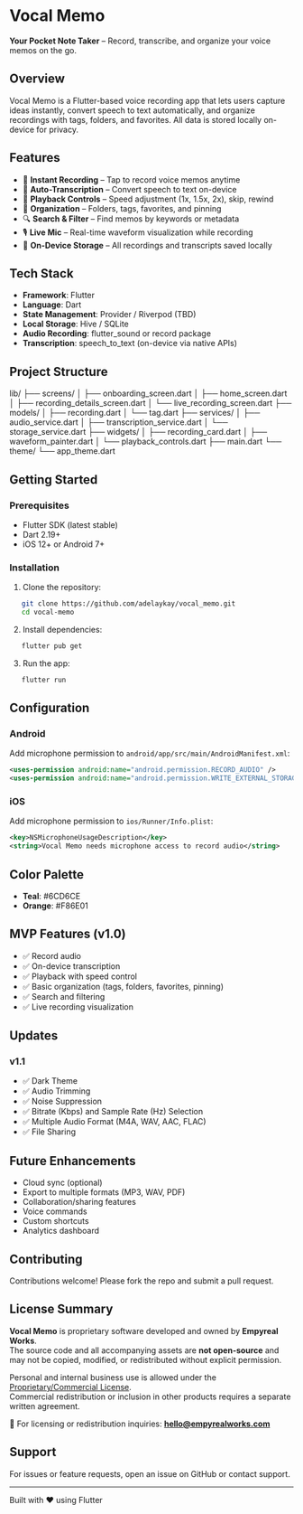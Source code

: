 # Vocal Memo

**Your Pocket Note Taker** – Record, transcribe, and organize your voice memos on the go.

## Overview

Vocal Memo is a Flutter-based voice recording app that lets users capture ideas instantly, convert speech to text automatically, and organize recordings with tags, folders, and favorites. All data is stored locally on-device for privacy.

## Features

- 🎤 **Instant Recording** – Tap to record voice memos anytime
- 📝 **Auto-Transcription** – Convert speech to text on-device
- 🎵 **Playback Controls** – Speed adjustment (1x, 1.5x, 2x), skip, rewind
- 📂 **Organization** – Folders, tags, favorites, and pinning
- 🔍 **Search & Filter** – Find memos by keywords or metadata
- 🎙️ **Live Mic** – Real-time waveform visualization while recording
- 💾 **On-Device Storage** – All recordings and transcripts saved locally

## Tech Stack

- **Framework**: Flutter
- **Language**: Dart
- **State Management**: Provider / Riverpod (TBD)
- **Local Storage**: Hive / SQLite
- **Audio Recording**: flutter_sound or record package
- **Transcription**: speech_to_text (on-device via native APIs)

## Project Structure

lib/
├── screens/
│   ├── onboarding_screen.dart
│   ├── home_screen.dart
│   ├── recording_details_screen.dart
│   └── live_recording_screen.dart
├── models/
│   ├── recording.dart
│   └── tag.dart
├── services/
│   ├── audio_service.dart
│   ├── transcription_service.dart
│   └── storage_service.dart
├── widgets/
│   ├── recording_card.dart
│   ├── waveform_painter.dart
│   └── playback_controls.dart
├── main.dart
└── theme/
└── app_theme.dart

## Getting Started

### Prerequisites

- Flutter SDK (latest stable)
- Dart 2.19+
- iOS 12+ or Android 7+

### Installation

1. Clone the repository:
```bash
   git clone https://github.com/adelaykay/vocal_memo.git
   cd vocal-memo
```

2. Install dependencies:
```bash
   flutter pub get
```

3. Run the app:
```bash
   flutter run
```

## Configuration

### Android

Add microphone permission to `android/app/src/main/AndroidManifest.xml`:
```xml
<uses-permission android:name="android.permission.RECORD_AUDIO" />
<uses-permission android:name="android.permission.WRITE_EXTERNAL_STORAGE" />
```

### iOS

Add microphone permission to `ios/Runner/Info.plist`:
```xml
<key>NSMicrophoneUsageDescription</key>
<string>Vocal Memo needs microphone access to record audio</string>
```

## Color Palette

- **Teal**: #6CD6CE
- **Orange**: #F86E01

## MVP Features (v1.0)

- ✅ Record audio
- ✅ On-device transcription
- ✅ Playback with speed control
- ✅ Basic organization (tags, folders, favorites, pinning)
- ✅ Search and filtering
- ✅ Live recording visualization

## Updates
### v1.1

- ✅ Dark Theme
- ✅ Audio Trimming
- ✅ Noise Suppression
- ✅ Bitrate (Kbps) and Sample Rate (Hz) Selection
- ✅ Multiple Audio Format (M4A, WAV, AAC, FLAC)
- ✅ File Sharing

## Future Enhancements

- Cloud sync (optional)
- Export to multiple formats (MP3, WAV, PDF)
- Collaboration/sharing features
- Voice commands
- Custom shortcuts
- Analytics dashboard

## Contributing

Contributions welcome! Please fork the repo and submit a pull request.

## License Summary

**Vocal Memo** is proprietary software developed and owned by **Empyreal Works**.  
The source code and all accompanying assets are **not open-source** and may not be copied, modified, or redistributed without explicit permission.

Personal and internal business use is allowed under the [Proprietary/Commercial License](./LICENSE.md).  
Commercial redistribution or inclusion in other products requires a separate written agreement.

📧 For licensing or redistribution inquiries: **hello@empyrealworks.com**


## Support

For issues or feature requests, open an issue on GitHub or contact support.

---

Built with ❤️ using Flutter